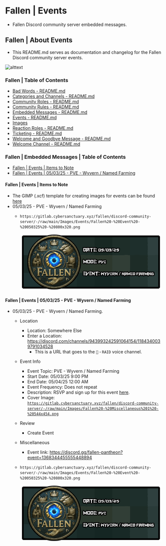 <!-- omit from toc -->
# Fallen | Events
* Fallen Discord community server embedded messages.

<!-- omit from toc -->
## Fallen | About Events
* This README.md serves as documentation and changelog for the Fallen Discord community server events.

![alttext](/Images/Server%20-%20Icon%20-%20Color%20Balance%20X2%20-%20Midtone%20Red%20-%20512x512%20-%20v3.png)

<!-- omit from toc -->
### Fallen | Table of Contents
* [Bad Words - README.md](/Bad%20Words/README.md)
* [Categories and Channels - README.md](/Categories%20and%20Channels/README.md)
* [Community Roles - README.md](/Community%20Roles/README.md)
* [Community Rules - README.md](/Community%20Rules/README.md)
* [Embedded Messages - README.md](/Embedded%20Messages/README.md)
* [Events - README.md](/Events/README.md)
* [Images](/Images/)
* [Reaction Roles - README.md](/Reaction%20Roles/README.md)
* [Ticketing - README.md](/Ticketing/README.md)
* [Welcome and Goodbye Message - README.md](/Welcome%20and%20Goodbye%20Message/README.md)
* [Welcome Channel - README.md](/Welcome%20Channel/README.md)

<!-- omit from toc -->
### Fallen | Embedded Messages | Table of Contents
* [Fallen | Events | Items to Note](#fallen--events--items-to-note)
* [Fallen | Events | 05/03/25 - PVE - Wyvern / Named Farming](#fallen--events--050325---pve---wyvern--named-farming)


#### Fallen | Events | Items to Note
* The GIMP (.xcf) template for creating images for events can be found [here](/Images/Events/Fallen%20-%20Event%20-%20Date%20Template%20-%20800x320.xcf)
* 05/03/25 - PVE - Wyvern / Named Farming
    * ```https://gitlab.cybersanctuary.xyz/fallen/discord-community-server/-/raw/main/Images/Events/Fallen%20-%20Event%20-%20050325%20-%20800x320.png```

        ![alttext](/Images/Events/Fallen%20-%20Event%20-%20050325%20-%20800x320.png)

#### Fallen | Events | 05/03/25 - PVE - Wyvern / Named Farming
* 05/03/25 - PVE - Wyvern / Named Farming.
    * Location
        * Location: Somewhere Else
        * Enter a Location: https://discord.com/channels/943993242591064154/1184340039791034528
            * This is a URL that goes to the `🐉・RAID` voice channel.
    * Event Info
        * Event Topic: PVE - Wyvern / Named Farming
        * Start Date: 05/03/25 9:00 PM
        * End Date: 05/04/25 12:00 AM
        * Event Frequency: Does not repeat
        * Description: RSVP and sign up for this event [here](https://discordapp.com/channels/943993242591064154/1354619698909548624/1366802813090533386).
        * Cover Image: [```https://gitlab.cybersanctuary.xyz/fallen/discord-community-server/-/raw/main/Images/Fallen%20-%20Miscellaneous%201%20-%20544x454.png```](/Images/Events/Fallen%20-%20Event%20-%20050325%20-%20800x320.png)
    * Review
        * Create Event
    * Miscellaneous
        * Event link: https://discord.gg/fallen-pantheon?event=1368344455555448894
    * ```https://gitlab.cybersanctuary.xyz/fallen/discord-community-server/-/raw/main/Images/Events/Fallen%20-%20Event%20-%20050325%20-%20800x320.png```

        ![alttext](/Images/Events/Fallen%20-%20Event%20-%20050325%20-%20800x320.png)